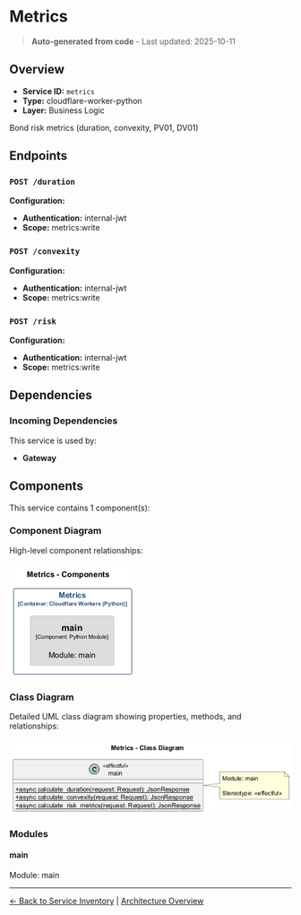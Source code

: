 # Metrics

> **Auto-generated from code** - Last updated: 2025-10-11

## Overview

- **Service ID:** `metrics`
- **Type:** cloudflare-worker-python
- **Layer:** Business Logic

Bond risk metrics (duration, convexity, PV01, DV01)

## Endpoints

### `POST /duration`

**Configuration:**

- **Authentication:** internal-jwt
- **Scope:** metrics:write

### `POST /convexity`

**Configuration:**

- **Authentication:** internal-jwt
- **Scope:** metrics:write

### `POST /risk`

**Configuration:**

- **Authentication:** internal-jwt
- **Scope:** metrics:write

## Dependencies

### Incoming Dependencies

This service is used by:

- **Gateway**

## Components

This service contains 1 component(s):

### Component Diagram

High-level component relationships:

![Metrics Component Diagram](../../diagrams/structurizr-Components_metrics.png)

### Class Diagram

Detailed UML class diagram showing properties, methods, and relationships:

![Metrics Class Diagram](../../diagrams/class-diagram-metrics.png)

### Modules

#### main

Module: main

---

[← Back to Service Inventory](../services.md) |
[Architecture Overview](../index.md)
